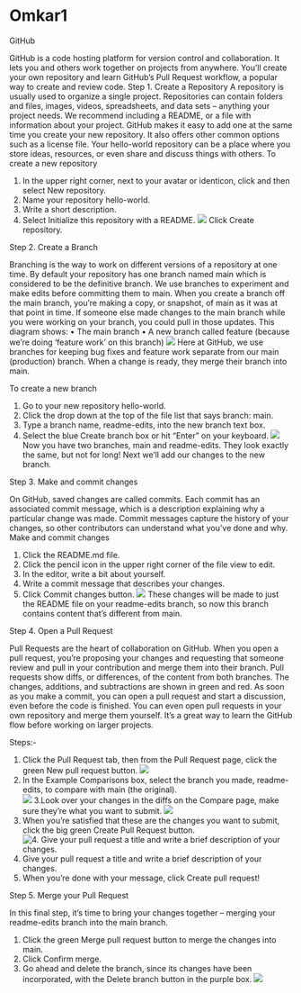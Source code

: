 # Omkar1

GitHub

GitHub is a code hosting platform for version control and collaboration. It lets you and others work together on projects from anywhere.
You’ll create your own repository and learn GitHub’s Pull Request workflow, a popular way to create and review code.
Step 1. Create a Repository
A repository is usually used to organize a single project. Repositories can contain folders and files, images, videos, spreadsheets, and data sets – anything your project needs. We recommend including a README, or a file with information about your project. GitHub makes it easy to add one at the same time you create your new repository. It also offers other common options such as a license file.
Your hello-world repository can be a place where you store ideas, resources, or even share and discuss things with others.
To create a new repository
1.	In the upper right corner, next to your avatar or identicon, click  and then select New repository.
2.	Name your repository hello-world.
3.	Write a short description.
4.	Select Initialize this repository with a README.
![](https://guides.github.com/activities/hello-world/create-new-repo.png) 
Click Create repository.

Step 2. Create a Branch

Branching is the way to work on different versions of a repository at one time.
By default your repository has one branch named main which is considered to be the definitive branch. We use branches to experiment and make edits before committing them to main.
When you create a branch off the main branch, you’re making a copy, or snapshot, of main as it was at that point in time. If someone else made changes to the main branch while you were working on your branch, you could pull in those updates.
This diagram shows:
•	The main branch
•	A new branch called feature (because we’re doing ‘feature work’ on this branch)
![](https://guides.github.com/activities/hello-world/branching.png)
Here at GitHub, we use branches for keeping bug fixes and feature work separate from our main (production) branch. When a change is ready, they merge their branch into main.

To create a new branch
1.	Go to your new repository hello-world.
2.	Click the drop down at the top of the file list that says branch: main.
3.	Type a branch name, readme-edits, into the new branch text box.
4.	Select the blue Create branch box or hit “Enter” on your keyboard.
![](https://guides.github.com/activities/hello-world/readme-edits.gif) 
Now you have two branches, main and readme-edits. They look exactly the same, but not for long! Next we’ll add our changes to the new branch.

Step 3. Make and commit changes

On GitHub, saved changes are called commits. Each commit has an associated commit message, which is a description explaining why a particular change was made. Commit messages capture the history of your changes, so other contributors can understand what you’ve done and why.
Make and commit changes
1.	Click the README.md file.
2.	Click the  pencil icon in the upper right corner of the file view to edit.
3.	In the editor, write a bit about yourself.
4.	Write a commit message that describes your changes.
5.	Click Commit changes button.
![](https://guides.github.com/activities/hello-world/commit.png)
These changes will be made to just the README file on your readme-edits branch, so now this branch contains content that’s different from main.

Step 4. Open a Pull Request

Pull Requests are the heart of collaboration on GitHub. When you open a pull request, you’re proposing your changes and requesting that someone review and pull in your contribution and merge them into their branch. Pull requests show diffs, or differences, of the content from both branches. The changes, additions, and subtractions are shown in green and red.
As soon as you make a commit, you can open a pull request and start a discussion, even before the code is finished.
You can even open pull requests in your own repository and merge them yourself. It’s a great way to learn the GitHub flow before working on larger projects.

Steps:-
1.	Click the  Pull Request tab, then from the Pull Request page, click the green New pull request button.
![](https://guides.github.com/activities/hello-world/pr-tab.gif)
2. In the Example Comparisons box, select the branch you made, readme-edits, to compare with main (the original).	
![](https://guides.github.com/activities/hello-world/pick-branch.png)
3.Look over your changes in the diffs on the Compare page, make sure they’re what you want to submit.
![](https://guides.github.com/activities/hello-world/diff.png)
4.	When you’re satisfied that these are the changes you want to submit, click the big green Create Pull Request button.
![4.	Give your pull request a title and write a brief description of your changes.](https://guides.github.com/activities/hello-world/pr-form.png)
5.	Give your pull request a title and write a brief description of your changes.
6.	When you’re done with your message, click Create pull request!

Step 5. Merge your Pull Request

In this final step, it’s time to bring your changes together – merging your readme-edits branch into the main branch.
1.	Click the green Merge pull request button to merge the changes into main.
2.	Click Confirm merge.
3.	Go ahead and delete the branch, since its changes have been incorporated, with the Delete branch button in the purple box.
![](https://guides.github.com/activities/hello-world/merge-button.png)   


